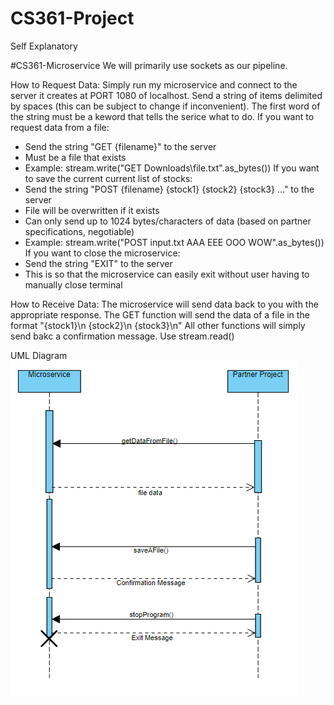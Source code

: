 # CS361-Project
Self Explanatory

#CS361-Microservice
We will primarily use sockets as our pipeline.

How to Request Data: 
Simply run my microservice and connect to the server it creates at PORT 1080 of localhost.
Send a string of items delimited by spaces (this can be subject to change if inconvenient).
The first word of the string must be a keword that tells the serice what to do.
If you want to request data from a file:
  - Send the string "GET {filename}" to the server
  - Must be a file that exists
  - Example: stream.write("GET Downloads\file.txt".as_bytes())
If you want to save the current current list of stocks:
  - Send the string "POST {filename} {stock1} {stock2} {stock3} ..." to the server
  - File will be overwritten if it exists
  - Can only send up to 1024 bytes/characters of data (based on partner specifications, negotiable)
  - Example: stream.write("POST input.txt AAA EEE OOO WOW".as_bytes())
If you want to close the microservice:
  - Send the string "EXIT" to the server
  - This is so that the microservice can easily exit without user having to manually close terminal

How to Receive Data:
The microservice will send data back to you with the appropriate response.
The GET function will send the data of a file in the format "{stock1}\n {stock2}\n {stock3}\n"
All other functions will simply send bakc a confirmation message.
Use stream.read()

UML Diagram
![UML](https://github.com/BLRGAdityaC/CS361-Project/blob/main/UML%20Diagram.png)
